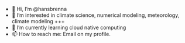 - 👋 Hi, I’m @hansbrenna
- 👀 I’m interested in climate science, numerical modeling, meteorology, climate modeling +++
- 🌱 I’m currently learning cloud native computing
- 📫 How to reach me: Email on my profile.

<!---
hansbrenna/hansbrenna is a ✨ special ✨ repository because its `README.md` (this file) appears on your GitHub profile.
You can click the Preview link to take a look at your changes.

- 💞️ I’m looking to collaborate on ...
--->
